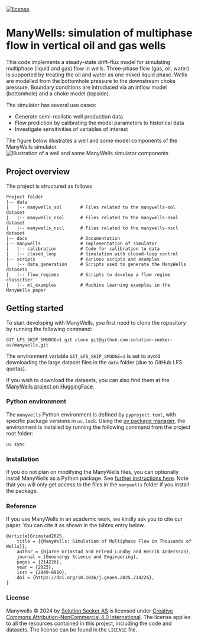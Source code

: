 [![license](https://img.shields.io/badge/license-CC--BY--NC%204.0-success)]()

# ManyWells: simulation of multiphase flow in vertical oil and gas wells

This code implements a steady-state drift-flux model for simulating multiphase (liquid and gas) flow in wells.
Three-phase flow (gas, oil, water) is supported by treating the oil and water as one mixed liquid phase.
Wells are modelled from the bottomhole pressure to the downstream choke pressure. 
Boundary conditions are introduced via an inflow model (bottomhole) and a choke model (topside).

The simulator has several use cases:
- Generate semi-realistic well production data
- Flow prediction by calibrating the model parameters to historical data
- Investigate sensitivities of variables of interest

The figure below illustrates a well and some model components of the ManyWells simulator.
![Illustration of a well and some ManyWells simulator components](docs/manywells.svg)

## Project overview
The project is structured as follows
```
Project folder
|-- data
|   |-- manywells_sol       # Files related to the manywells-sol dataset  
|   |-- manywells_nsol      # Files related to the manywells-nsol dataset
|   |-- manywells_nscl      # Files related to the manywells-nscl dataset
|-- docs                    # Documentation
|-- manywells               # Implementation of simulator
|   |-- calibration         # Code for calibration to data
|   |-- closed_loop         # Simulation with closed-loop control
|-- scripts                 # Various scripts and examples
|   |-- data_generation     # Scripts used to generate the ManyWells datasets
|   |-- flow_regimes        # Scripts to develop a flow regime classifier
|   |-- ml_examples         # Machine learning examples in the ManyWells paper
```

## Getting started

To start developing with ManyWells, you first need to clone the repository by running the following command:
```
GIT_LFS_SKIP_SMUDGE=1 git clone git@github.com:solution-seeker-as/manywells.git
```
The environment variable `GIT_LFS_SKIP_SMUDGE=1` is set to avoid downloading the large dataset files in the `data` folder (due to GitHub LFS quotas).

If you wish to download the datasets, you can also find them at the [ManyWells project on HuggingFace](https://huggingface.co/datasets/solution-seeker-as/manywells).

### Python environment
The `manywells` Python environment is defined by `pyproject.toml`, with specific package versions in `uv.lock`. 
Using the [uv package manager](https://docs.astral.sh/uv/), the environment is installed by running the 
following command from the project root folder: 
```console
uv sync
``` 

### Installation
If you do not plan on modifying the ManyWells files, you can optionally install ManyWells as a Python package. 
See [further instructions here](docs/installation.md). 
Note that you will only get access to the files in the `manywells` folder if you install the package. 

### Reference
If you use ManyWells in an academic work, we kindly ask you to cite our paper. 
You can cite it as shown in the bibtex entry below.
```
@article{Grimstad2025,
	title = {{ManyWells: Simulation of Multiphase Flow in Thousands of Wells}},
	author = {Bjarne Grimstad and Erlend Lundby and Henrik Andersson},
	journal = {Geoenergy Science and Engineering},
	pages = {214226},
	year = {2025},
	issn = {2949-8910},
	doi = {https://doi.org/10.1016/j.geoen.2025.214226},
}
```

### License
Manywells © 2024 by [Solution Seeker AS](https://solutionseeker.no) is licensed under 
[Creative Commons Attribution-NonCommercial 4.0 International](https://creativecommons.org/licenses/by-nc/4.0/?ref=chooser-v1). 
The license applies to all the resources contained in this project, including the code and datasets. 
The license can be found in the `LICENSE` file.
